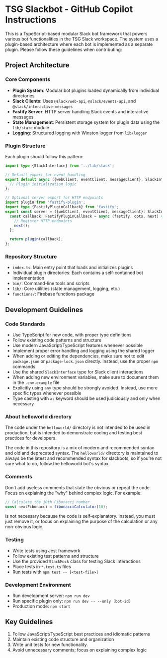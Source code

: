 # TSG Slackbot - GitHub Copilot Instructions

This is a TypeScript-based modular Slack bot framework that powers various bot functionalities in the TSG Slack workspace. The system uses a plugin-based architecture where each bot is implemented as a separate plugin. Please follow these guidelines when contributing:

## Project Architecture

### Core Components

- **Plugin System**: Modular bot plugins loaded dynamically from individual directories
- **Slack Clients**: Uses `@slack/web-api`, `@slack/events-api`, and `@slack/interactive-messages`
- **Fastify Server**: HTTP server handling Slack events and interactive messages
- **State Management**: Persistent storage system for plugin data using the `lib/state` module
- **Logging**: Structured logging with Winston logger from `lib/logger`

### Plugin Structure

Each plugin should follow this pattern:

```typescript
import type {SlackInterface} from '../lib/slack';

// Default export for event handling
export default async ({webClient, eventClient, messageClient}: SlackInterface) => {
  // Plugin initialization logic
};

// Optional server export for HTTP endpoints
import plugin from 'fastify-plugin';
import type {FastifyPluginCallback} from 'fastify';
export const server = ({webClient, eventClient, messageClient}: SlackInterface) => {
  const callback: FastifyPluginCallback = async (fastify, opts, next) => {
    // Register HTTP endpoints
    next();
  };

  return plugin(callback);
};
```

### Repository Structure

- `index.ts`: Main entry point that loads and initializes plugins
- Individual plugin directories: Each contains a self-contained bot implementation
- `bin/`: Command-line tools and scripts
- `lib/`: Core utilities (state management, logging, etc.)
- `functions/`: Firebase functions package

## Development Guidelines

### Code Standards

- Use TypeScript for new code, with proper type definitions
- Follow existing code patterns and structure
- Use modern JavaScript/TypeScript features whenever possible
- Implement proper error handling and logging using the shared logger
- When adding or editing the dependencies, make sure not to edit `package.json` or `package-lock.json` directly. Instead, use the proper `npm` commands
- Use the shared `SlackInterface` type for Slack client interactions
- When adding new environment variables, make sure to document them in the `.env.example` file
- Explicitly using `any` type should be strongly avoided. Instead, use more specific types whenever possible
- Type casting with `as` keyword should be used judiciously and only when necessary

### About helloworld directory

The code under the `helloworld/` directory is not intended to be used in production, but is intended to demonstrate coding and testing best practices for developers.

The code in this repository is a mix of modern and recommended syntax and old and deprecated syntax. The `helloworld/` directory is maintained to always be the latest and recommended syntax for slackbots, so if you're not sure what to do, follow the helloworld bot's syntax.

### Comments

Don't add useless comments that state the obvious or repeat the code. Focus on explaining the "why" behind complex logic. For example:

```typescript
// Calculate the 10th Fibonacci number
const nextFibonacci = fibonacciCalculator(10);
```

is not necessary because the code is self-explanatory. Instead, you must just remove it, or focus on explaining the purpose of the calculation or any non-obvious logic.

### Testing

- Write tests using Jest framework
- Follow existing test patterns and structure
- Use the provided `SlackMock` class for testing Slack interactions
- Place tests in `*.test.ts` files
- Run tests with `npm test -- [<test-file>]`

### Development Environment

- Run development server: `npm run dev`
- Run specific plugin only: `npm run dev -- --only [bot-id]`
- Production mode: `npm start`

## Key Guidelines

1. Follow JavaScript/TypeScript best practices and idiomatic patterns
2. Maintain existing code structure and organization
3. Write unit tests for new functionality.
4. Avoid unnecessary comments; focus on explaining complex logic